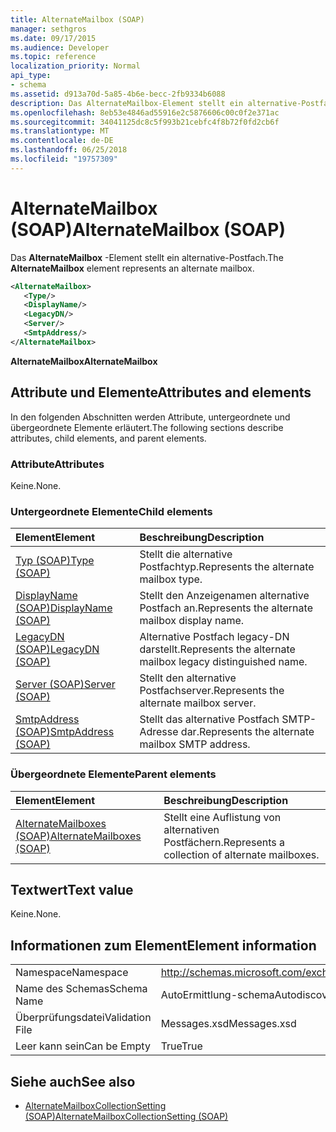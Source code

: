 ```yaml
---
title: AlternateMailbox (SOAP)
manager: sethgros
ms.date: 09/17/2015
ms.audience: Developer
ms.topic: reference
localization_priority: Normal
api_type:
- schema
ms.assetid: d913a70d-5a85-4b6e-becc-2fb9334b6088
description: Das AlternateMailbox-Element stellt ein alternative-Postfach.
ms.openlocfilehash: 8eb53e4846ad55916e2c5876606c00c0f2e371ac
ms.sourcegitcommit: 34041125dc8c5f993b21cebfc4f8b72f0fd2cb6f
ms.translationtype: MT
ms.contentlocale: de-DE
ms.lasthandoff: 06/25/2018
ms.locfileid: "19757309"
---
```

# <a name="alternatemailbox-soap"></a><span data-ttu-id="0da90-103">AlternateMailbox (SOAP)</span><span class="sxs-lookup"><span data-stu-id="0da90-103">AlternateMailbox (SOAP)</span></span>

<span data-ttu-id="0da90-104">Das **AlternateMailbox** -Element stellt ein alternative-Postfach.</span><span class="sxs-lookup"><span data-stu-id="0da90-104">The **AlternateMailbox** element represents an alternate mailbox.</span></span> 
  
```XML
<AlternateMailbox>
   <Type/>
   <DisplayName/>
   <LegacyDN/>
   <Server/>
   <SmtpAddress/>
</AlternateMailbox>
```

 <span data-ttu-id="0da90-105">**AlternateMailbox**</span><span class="sxs-lookup"><span data-stu-id="0da90-105">**AlternateMailbox**</span></span>
## <a name="attributes-and-elements"></a><span data-ttu-id="0da90-106">Attribute und Elemente</span><span class="sxs-lookup"><span data-stu-id="0da90-106">Attributes and elements</span></span>

<span data-ttu-id="0da90-107">In den folgenden Abschnitten werden Attribute, untergeordnete und übergeordnete Elemente erläutert.</span><span class="sxs-lookup"><span data-stu-id="0da90-107">The following sections describe attributes, child elements, and parent elements.</span></span>
  
### <a name="attributes"></a><span data-ttu-id="0da90-108">Attribute</span><span class="sxs-lookup"><span data-stu-id="0da90-108">Attributes</span></span>

<span data-ttu-id="0da90-109">Keine.</span><span class="sxs-lookup"><span data-stu-id="0da90-109">None.</span></span>
  
### <a name="child-elements"></a><span data-ttu-id="0da90-110">Untergeordnete Elemente</span><span class="sxs-lookup"><span data-stu-id="0da90-110">Child elements</span></span>

|<span data-ttu-id="0da90-111">**Element**</span><span class="sxs-lookup"><span data-stu-id="0da90-111">**Element**</span></span>|<span data-ttu-id="0da90-112">**Beschreibung**</span><span class="sxs-lookup"><span data-stu-id="0da90-112">**Description**</span></span>|
|:-----|:-----|
|[<span data-ttu-id="0da90-113">Typ (SOAP)</span><span class="sxs-lookup"><span data-stu-id="0da90-113">Type (SOAP)</span></span>](type-soap.md) <br/> |<span data-ttu-id="0da90-114">Stellt die alternative Postfachtyp.</span><span class="sxs-lookup"><span data-stu-id="0da90-114">Represents the alternate mailbox type.</span></span>  <br/> |
|[<span data-ttu-id="0da90-115">DisplayName (SOAP)</span><span class="sxs-lookup"><span data-stu-id="0da90-115">DisplayName (SOAP)</span></span>](displayname-soap.md) <br/> |<span data-ttu-id="0da90-116">Stellt den Anzeigenamen alternative Postfach an.</span><span class="sxs-lookup"><span data-stu-id="0da90-116">Represents the alternate mailbox display name.</span></span>  <br/> |
|[<span data-ttu-id="0da90-117">LegacyDN (SOAP)</span><span class="sxs-lookup"><span data-stu-id="0da90-117">LegacyDN (SOAP)</span></span>](legacydn-soap.md) <br/> |<span data-ttu-id="0da90-118">Alternative Postfach legacy-DN darstellt.</span><span class="sxs-lookup"><span data-stu-id="0da90-118">Represents the alternate mailbox legacy distinguished name.</span></span>  <br/> |
|[<span data-ttu-id="0da90-119">Server (SOAP)</span><span class="sxs-lookup"><span data-stu-id="0da90-119">Server (SOAP)</span></span>](server-soap.md) <br/> |<span data-ttu-id="0da90-120">Stellt den alternative Postfachserver.</span><span class="sxs-lookup"><span data-stu-id="0da90-120">Represents the alternate mailbox server.</span></span>  <br/> |
|[<span data-ttu-id="0da90-121">SmtpAddress (SOAP)</span><span class="sxs-lookup"><span data-stu-id="0da90-121">SmtpAddress (SOAP)</span></span>](smtpaddress-soap.md) <br/> |<span data-ttu-id="0da90-122">Stellt das alternative Postfach SMTP-Adresse dar.</span><span class="sxs-lookup"><span data-stu-id="0da90-122">Represents the alternate mailbox SMTP address.</span></span>  <br/> |
   
### <a name="parent-elements"></a><span data-ttu-id="0da90-123">Übergeordnete Elemente</span><span class="sxs-lookup"><span data-stu-id="0da90-123">Parent elements</span></span>

|<span data-ttu-id="0da90-124">**Element**</span><span class="sxs-lookup"><span data-stu-id="0da90-124">**Element**</span></span>|<span data-ttu-id="0da90-125">**Beschreibung**</span><span class="sxs-lookup"><span data-stu-id="0da90-125">**Description**</span></span>|
|:-----|:-----|
|[<span data-ttu-id="0da90-126">AlternateMailboxes (SOAP)</span><span class="sxs-lookup"><span data-stu-id="0da90-126">AlternateMailboxes (SOAP)</span></span>](alternatemailboxes-soap.md) <br/> |<span data-ttu-id="0da90-127">Stellt eine Auflistung von alternativen Postfächern.</span><span class="sxs-lookup"><span data-stu-id="0da90-127">Represents a collection of alternate mailboxes.</span></span>  <br/> |
   
## <a name="text-value"></a><span data-ttu-id="0da90-128">Textwert</span><span class="sxs-lookup"><span data-stu-id="0da90-128">Text value</span></span>

<span data-ttu-id="0da90-129">Keine.</span><span class="sxs-lookup"><span data-stu-id="0da90-129">None.</span></span>
  
## <a name="element-information"></a><span data-ttu-id="0da90-130">Informationen zum Element</span><span class="sxs-lookup"><span data-stu-id="0da90-130">Element information</span></span>

|||
|:-----|:-----|
|<span data-ttu-id="0da90-131">Namespace</span><span class="sxs-lookup"><span data-stu-id="0da90-131">Namespace</span></span>  <br/> |http://schemas.microsoft.com/exchange/2010/Autodiscover  <br/> |
|<span data-ttu-id="0da90-132">Name des Schemas</span><span class="sxs-lookup"><span data-stu-id="0da90-132">Schema Name</span></span>  <br/> |<span data-ttu-id="0da90-133">AutoErmittlung-schema</span><span class="sxs-lookup"><span data-stu-id="0da90-133">Autodiscover schema</span></span>  <br/> |
|<span data-ttu-id="0da90-134">Überprüfungsdatei</span><span class="sxs-lookup"><span data-stu-id="0da90-134">Validation File</span></span>  <br/> |<span data-ttu-id="0da90-135">Messages.xsd</span><span class="sxs-lookup"><span data-stu-id="0da90-135">Messages.xsd</span></span>  <br/> |
|<span data-ttu-id="0da90-136">Leer kann sein</span><span class="sxs-lookup"><span data-stu-id="0da90-136">Can be Empty</span></span>  <br/> |<span data-ttu-id="0da90-137">True</span><span class="sxs-lookup"><span data-stu-id="0da90-137">True</span></span>  <br/> |
   
## <a name="see-also"></a><span data-ttu-id="0da90-138">Siehe auch</span><span class="sxs-lookup"><span data-stu-id="0da90-138">See also</span></span>

- [<span data-ttu-id="0da90-139">AlternateMailboxCollectionSetting (SOAP)</span><span class="sxs-lookup"><span data-stu-id="0da90-139">AlternateMailboxCollectionSetting (SOAP)</span></span>](alternatemailboxcollectionsetting-soap.md)

